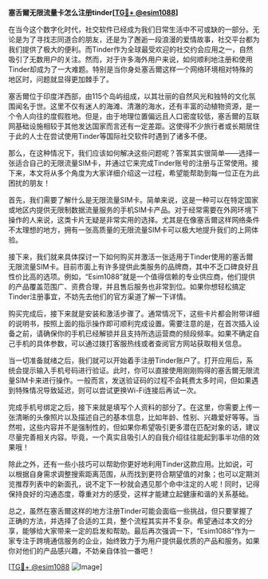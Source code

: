 **塞舌爾无限流量卡怎么注册tinder[[TG💪+ @esim1088](https://t.me/s/esim1088)]**

在当今这个数字化时代，社交软件已经成为我们日常生活中不可或缺的一部分。无论是为了寻找志同道合的朋友，还是为了邂逅一段浪漫的爱情故事，社交平台都为我们提供了极大的便利。而Tinder作为全球最受欢迎的社交约会应用之一，自然吸引了无数用户的关注。然而，对于许多海外用户来说，如何顺利地注册和使用Tinder却成为了一大难题。特别是当你身处塞舌爾这样一个网络环境相对特殊的地区时，问题就显得更加棘手了。

塞舌爾位于印度洋西部，由115个岛屿组成，以其壮丽的自然风光和独特的文化氛围闻名于世。这里不仅有迷人的海滩、清澈的海水，还有丰富的动植物资源，是一个令人向往的度假胜地。但是，由于地理位置偏远且人口密度较低，塞舌爾的互联网基础设施相较于其他发达国家而言还有一定差距。这使得不少旅行者或长期居住于此的人士在尝试使用Tinder等国际社交软件时遇到了诸多不便。

那么，在这种情况下，我们应该如何解决这些问题呢？答案其实很简单——选择一张适合自己的无限流量SIM卡，并通过它来完成Tinder账号的注册与正常使用。接下来，本文将从多个角度为大家详细介绍这一过程，希望能帮助到每一位正在为此困扰的朋友！

首先，我们需要了解什么是无限流量SIM卡。简单来说，这是一种可以在特定国家或地区内提供无限制数据流量服务的手机SIM卡产品。对于经常需要在外网环境下操作的人来说，这类卡片无疑是非常实用的选择。尤其是在像塞舌爾这样网络条件不太理想的地方，拥有一张高质量的无限流量SIM卡可以极大地提升我们的上网体验。

接下来，我们就来具体探讨一下如何购买并激活一张适用于Tinder使用的塞舌爾无限流量SIM卡。目前市面上有许多提供此类服务的品牌商，其中不乏口碑良好且性价比高的选项。例如，“Esim1088”就是一个值得信赖的专业供应商，他们提供的产品覆盖范围广、资费合理，并且售后服务也非常到位。如果你想轻松搞定Tinder注册事宜，不妨先去他们的官方渠道了解一下详情。

购买完成后，接下来就是安装和激活步骤了。通常情况下，这些卡片都会附带详细的说明书，按照上面的指示操作即可顺利完成设置。需要注意的是，在首次插入设备之前，请确保你的手机已经解锁并且支持所选运营商的频段频率。如果不确定自己手机的具体参数，可以通过拨打客服热线或者查阅官方网站获取相关信息。

当一切准备就绪之后，我们就可以开始着手注册Tinder账户了。打开应用后，系统会提示输入手机号码进行验证。此时，你可以直接使用刚刚购得的塞舌爾无限流量SIM卡来进行操作。一般而言，发送验证码的过程不会耗费太多时间，但如果遇到特殊情况导致延迟，则可以尝试更换Wi-Fi连接后再试一次。

完成手机号绑定之后，接下来就是填写个人资料的部分了。在这里，你需要上传一张清晰的头像照片以及描述自己的基本信息，比如年龄、性别、兴趣爱好等等。当然啦，这些内容并不是强制性的，但如果你希望吸引更多潜在匹配对象的话，建议尽量完善相关内容。毕竟，一个真实且吸引人的自我介绍往往能起到事半功倍的效果哦！

除此之外，还有一些小技巧可以帮助你更好地利用Tinder这款应用。比如说，可以根据自身需求调整搜索距离范围，从而找到更符合期望值的对象；也可以定期浏览推荐列表中的新面孔，说不定下一秒就会遇见那个命中注定的人呢！同时，记得保持良好的沟通态度，尊重对方的感受，这样才能建立起健康和谐的关系基础。

总之，虽然在塞舌爾这样的地方注册Tinder可能会面临一些挑战，但只要掌握了正确的方法，并选择了合适的工具，整个流程其实并不复杂。希望通过本文的分享，能够给大家带来一定的启发和帮助。最后再次强调一下，“Esim1088”作为一家专注于跨境通信服务的企业，始终致力于为用户提供最优质的产品和服务。如果你对他们的产品感兴趣，不妨亲自体验一番吧！

[[TG💪+ @esim1088](https://t.me/s/esim1088) ![Image](https://i.postimg.cc/4NQfJmqS/Snipaste-2025-05-13-00-14-12.png)]
